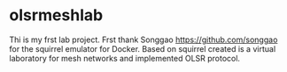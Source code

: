 # olsrmeshlab
Thi is my frst lab project. 
Frst thank Songgao https://github.com/songgao for the squirrel emulator for Docker. Based on squirrel created is a virtual laboratory for mesh networks and implemented OLSR protocol.

